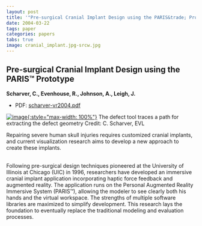 ```yaml
---
layout: post
title: '"Pre-surgical Cranial Implant Design using the PARIS&trade; Prototype"'
date: 2004-03-22
tags: paper
categories: papers
tabs: true
image: cranial_implant.jpg-srcw.jpg
---
```


## Pre-surgical Cranial Implant Design using the PARIS&trade; Prototype
**Scharver, C., Evenhouse, R., Johnson, A., Leigh, J.**
- PDF: [scharver-vr2004.pdf](/documents/scharver-vr2004.pdf)


[![image](https://www.evl.uic.edu/output/originals/cranial_implant.jpg-srcw.jpg){:style="max-width: 100%"}](https://www.evl.uic.edu/output/originals/cranial_implant.jpg-srcw.jpg)
The defect tool traces a path for extracting the defect geometry
Credit: C. Scharver, EVL

Repairing severe human skull injuries requires customized cranial implants, and current visualization research aims to develop a new approach to create these implants.<br><br>

Following pre-surgical design techniques pioneered at the University of Illinois at Chicago (UIC) in 1996, researchers have developed an immersive cranial implant application incorporating haptic force feedback and augmented reality. The application runs on the Personal Augmented Reality Immersive System (PARIS&trade;), allowing the modeler to see clearly both his hands and the virtual workspace. The strengths of multiple software libraries are maximized to simplify development. This research lays the foundation to eventually replace the traditional modeling and evaluation processes.
